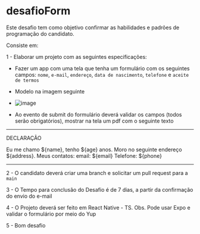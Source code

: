 # desafioForm
Este desafio tem como objetivo confirmar as habilidades e padrões de programação do candidato.

Consiste em:

1 - Elaborar um projeto com as seguintes especificações:
- Fazer um app com uma tela que tenha um formulário com os seguintes campos: `nome`, `e-mail`, `endereço`, `data de nascimento`, `telefone` e `aceite de termos`
- Modelo na imagem seguinte
- ![image](https://github.com/Criative-Inc/desafioForm/assets/3332972/ce7ff79f-ddfe-433e-b431-b969df8b5c0a)

- Ao evento de submit do formulário deverá validar os campos (todos serão obrigatórios),  mostrar na tela um pdf com o seguinte texto
________________________________________________________________________________________________________________
DECLARAÇÃO

Eu me chamo ${name}, 
tenho ${age} anos.
Moro no seguinte endereço ${address}.
Meus contatos:
email: ${email}
Telefone: ${phone}

_______________________________________________________________________________________________________________

2 - O candidato deverá criar uma branch e solicitar um pull request para a `main`

3 - O Tempo para conclusão do Desafio é de 7 dias, a partir da confirmação do envio do e-mail

4 - O Projeto deverá ser feito em React Native - TS. Obs. Pode usar Expo e validar o formulário por meio do Yup

5 - Bom desafio
